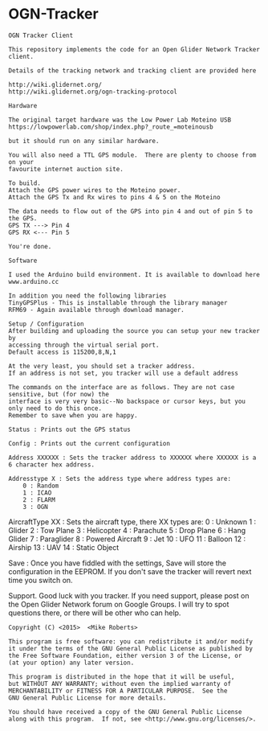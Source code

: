 # OGN-Tracker
    OGN Tracker Client
    
    This repository implements the code for an Open Glider Network Tracker client.
    
    Details of the tracking network and tracking client are provided here
    
    http://wiki.glidernet.org/
    http://wiki.glidernet.org/ogn-tracking-protocol
    
    Hardware
    
    The original target hardware was the Low Power Lab Moteino USB
    https://lowpowerlab.com/shop/index.php?_route_=moteinousb
    
    but it should run on any similar hardware.
    
    You will also need a TTL GPS module.  There are plenty to choose from on your 
    favourite internet auction site.
    
    To build.
    Attach the GPS power wires to the Moteino power.
    Attach the GPS Tx and Rx wires to pins 4 & 5 on the Moteino
    
    The data needs to flow out of the GPS into pin 4 and out of pin 5 to the GPS.
	GPS TX ---> Pin 4
	GPS RX <--- Pin 5
    
    You're done.
    
    Software
    
    I used the Arduino build environment. It is available to download here
    www.arduino.cc
    
    In addition you need the following libraries
    TinyGPSPlus - This is installable through the library manager
    RFM69 - Again available through download manager.
    
    Setup / Configuration
    After building and uploading the source you can setup your new tracker by 
    accessing through the virtual serial port. 
    Default access is 115200,8,N,1
    
    At the very least, you should set a tracker address.  
    If an address is not set, you tracker will use a default address
  
    The commands on the interface are as follows. They are not case sensitive, but (for now) the 
    interface is very very basic--No backspace or cursor keys, but you only need to do this once.
    Remember to save when you are happy.
   
    Status : Prints out the GPS status
   
    Config : Prints out the current configuration
   
    Address XXXXXX : Sets the tracker address to XXXXXX where XXXXXX is a 6 character hex address.
   
    Addresstype X : Sets the address type where address types are:
    	0 : Random
    	1 : ICAO
    	2 : FLARM
    	3 : OGN
   
   AircraftType XX : Sets the aircraft type, there XX types are:
   	0  : Unknown
   	1  : Glider
   	2  : Tow Plane
   	3  : Helicopter
   	4  : Parachute
   	5  : Drop Plane
   	6  : Hang Glider
   	7  : Paraglider
   	8  : Powered Aircraft
   	9  : Jet
   	10 : UFO
   	11 : Balloon
   	12 : Airship
   	13 : UAV
   	14 : Static Object
   	
  Save : Once you have fiddled with the settings, Save will store the configuration in the EEPROM. 
  If you don't save the tracker will revert next time you switch on.
  
  Support.
  Good luck with you tracker. If you need support, please post on the Open Glider Network forum on 
  Google Groups. I will try to spot questions there, or there will be other who can help.
  
  
  
  
  
    
    
    Copyright (C) <2015>  <Mike Roberts>

    This program is free software: you can redistribute it and/or modify
    it under the terms of the GNU General Public License as published by
    the Free Software Foundation, either version 3 of the License, or
    (at your option) any later version.

    This program is distributed in the hope that it will be useful,
    but WITHOUT ANY WARRANTY; without even the implied warranty of
    MERCHANTABILITY or FITNESS FOR A PARTICULAR PURPOSE.  See the
    GNU General Public License for more details.

    You should have received a copy of the GNU General Public License
    along with this program.  If not, see <http://www.gnu.org/licenses/>.

    
